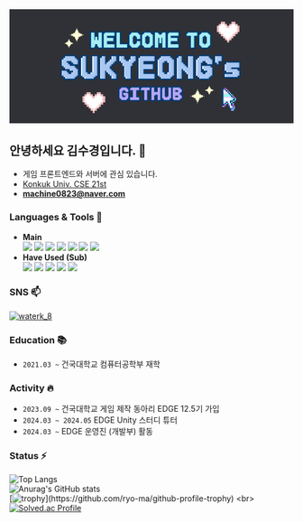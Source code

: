 <div align="center">
  <img src="https://github.com/ksk0823/ksk0823/blob/main/github_Title.png?raw=true"/>
</div>

## 안녕하세요 김수경입니다. 👋
- 게임 프론트엔드와 서버에 관심 있습니다.
- [Konkuk Univ. CSE 21st](https://cse.konkuk.ac.kr)
- **machine0823@naver.com**

### Languages & Tools 💬
- **Main** <br>
 <img src="https://img.shields.io/badge/C%23-239120?style=for-the-badge&logo=c-sharp&logoColor=white"/> <img src="https://img.shields.io/badge/C%2B%2B-00599C?style=for-the-badge&logo=c%2B%2B&logoColor=white"/> <img src="https://img.shields.io/badge/C-00599C?style=for-the-badge&logo=c&logoColor=white"> <img src = "https://img.shields.io/badge/Java-ED8B00?style=for-the-badge&logo=openjdk&logoColor=white"> <img src="https://img.shields.io/badge/Unity-100000?style=for-the-badge&logo=unity&logoColor=white"> <img src="https://img.shields.io/badge/MySQL-005C84?style=for-the-badge&logo=mysql&logoColor=white"> <img src="https://img.shields.io/badge/ClipStudio-666666?&style=for-the-badge&logo=ClipStudio&logoColor=white">
- **Have Used (Sub)** <br>
<img src="https://img.shields.io/badge/Python-3776AB?style=for-the-badge&logo=python&logoColor=white"> <img src="https://img.shields.io/badge/JavaScript-F7DF1E?style=for-the-badge&logo=JavaScript&logoColor=white"> <img src="https://img.shields.io/badge/SpringBoot-6DB33F?style=for-the-badge&logo=Spring&logoColor=white"/> <img src="https://img.shields.io/badge/Kotlin-0095D5?&style=for-the-badge&logo=kotlin&logoColor=white"> <img src="https://img.shields.io/badge/Go-00ADD8?style=for-the-badge&logo=go&logoColor=white"> 

### SNS 📫
<p align="left">
<a href="https://instagram.com/waterk_8" target="blank"><img align="center" src="https://raw.githubusercontent.com/rahuldkjain/github-profile-readme-generator/master/src/images/icons/Social/instagram.svg" alt="waterk_8" height="30" width="40" /></a>
</p>

### **Education** 📚
- `2021.03 ~` 건국대학교 컴퓨터공학부 재학

### **Activity** 🔥
- `2023.09 ~` 건국대학교 게임 제작 동아리 EDGE 12.5기 가입
- `2024.03 ~ 2024.05` EDGE Unity 스터디 튜터
- `2024.03 ~` EDGE 운영진 (개발부) 활동

### Status ⚡
![Top Langs](https://github-readme-stats.vercel.app/api/top-langs/?username=ksk0823&hide_progress=true&theme=rose_pin)
<br>
![Anurag's GitHub stats](https://github-readme-stats.vercel.app/api?username=ksk0823&hide=contribs,prs&show_icons=true&theme=rose_pine)
<br>
[![trophy](https://github-profile-trophy.vercel.app/?username=ksk0823&theme=dracula&rank=-C,-?)](https://github.com/ryo-ma/github-profile-trophy)
<br>
[![Solved.ac Profile](http://mazassumnida.wtf/api/generate_badge?boj=ksk0823)](https://solved.ac/ksk0823)

<!--
**ksk0823/ksk0823** is a ✨ _special_ ✨ repository because its `README.md` (this file) appears on your GitHub profile.

Here are some ideas to get you started:

- 🔭 I’m currently working on ...
- 🌱 I’m currently learning ...
- 👯 I’m looking to collaborate on ...
- 🤔 I’m looking for help with ...
- 💬 Ask me about ...
- 📫 How to reach me: ...
- 😄 Pronouns: ...
- ⚡ Fun fact: ...
-->
